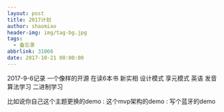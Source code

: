 ```yaml
---
layout: post
title: 2017计划
author: shaomiao
header-img: img/tag-bg.jpg
tags:
  - 备忘录
abbrlink: 31066
date: 2017-10-21 00:00:00
---
```

2017-9-6记录
一个像样的开源
在读6本书
新实相
设计模式 享元模式
英语 发音
算法学习
二进制学习



比如说你自己这个主题更换的demo
:
这个mvp架构的demo
:
写个蓝牙的demo

